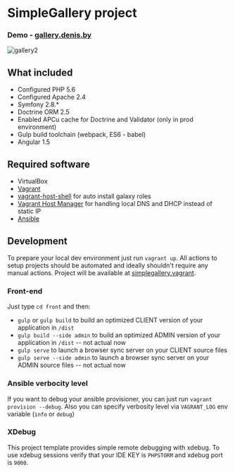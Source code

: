 SimpleGallery project
=====================
### Demo - [gallery.denis.by](http://gallery.denis.by/)

![gallery2](https://cloud.githubusercontent.com/assets/2823336/14770523/8cc88480-0a7c-11e6-96bc-e9d061869b27.png)

## What included

 - Configured PHP 5.6
 - Configured Apache 2.4
 - Symfony 2.8.*
 - Doctrine ORM 2.5
 - Enabled APCu cache for Doctrine and Validator (only in prod environment)
 - Gulp build toolchain (webpack, ES6 - babel)
 - Angular 1.5

## Required software

 - VirtualBox
 - [Vagrant](https://www.vagrantup.com/)
 - [vagrant-host-shell](https://github.com/phinze/vagrant-host-shell) for auto install galaxy roles
 - [Vagrant Host Manager](https://github.com/smdahlen/vagrant-hostmanager) for handling local DNS and DHCP instead of static IP
 - [Ansible](http://docs.ansible.com/intro_installation.html)

## Development

To prepare your local dev environment just run `vagrant up`. All actions to setup projects should be automated and ideally shouldn't require any manual actions. Project will be available at [simplegallery.vagrant](http://simplegallery.vagrant).

### Front-end
Just type `cd front` and then:
* `gulp` or `gulp build` to build an optimized CLIENT version of your application in `/dist`
* `gulp build --side admin` to build an optimized ADMIN version of your application in `/dist` -- not actual now
* `gulp serve` to launch a browser sync server on your CLIENT source files
* `gulp serve --side admin` to launch a browser sync server on your ADMIN source files -- not actual now

### Ansible verbocity level

If you want to debug your ansible provisioner, you can just run `vagrant provision --debug`. Also you can specify verbosity level via `VAGRANT_LOG` env variable (`info` or `debug`)

### XDebug

This project template provides simple remote debugging with xdebug. To use xdebug sessions verify that your IDE KEY is `PHPSTORM` and xdebug port is `9000`.
